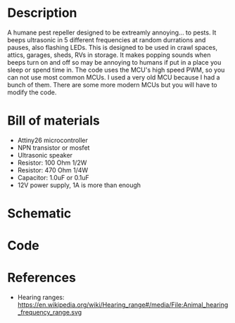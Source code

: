 # Description

A humane pest repeller designed to be extreamly annoying... to pests.  It beeps ultrasonic in 5 different frequencies at random durrations and pauses, also flashing LEDs.  This is designed to be used in crawl spaces, attics, garages, sheds, RVs in storage.  It makes popping sounds when beeps turn on and off so may be annoying to humans if put in a place you sleep or spend time in.  The code uses the MCU's high speed PWM, so you can not use most common MCUs.  I used a very old MCU because I had a bunch of them.  There are some more modern MCUs but you will have to modify the code.

# Bill of materials
* Attiny26 microcontroller
* NPN transistor or mosfet
* Ultrasonic speaker
* Resistor: 100 Ohm 1/2W
* Resistor: 470 Ohm 1/4W
* Capacitor: 1.0uF or 0.1uF
* 12V power supply, 1A is more than enough

# Schematic

# Code

# References
- Hearing ranges:  https://en.wikipedia.org/wiki/Hearing_range#/media/File:Animal_hearing_frequency_range.svg
